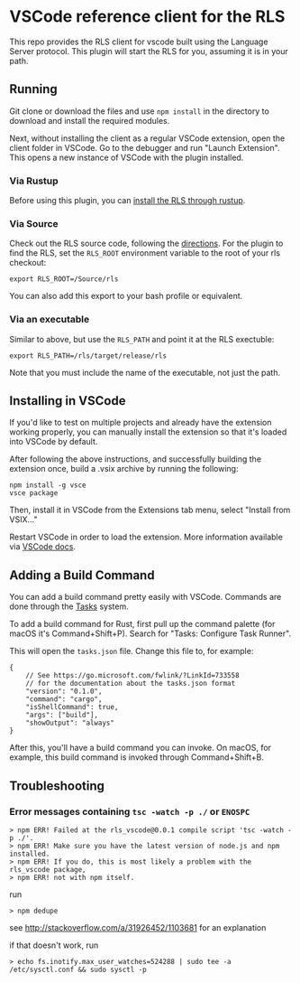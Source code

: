 # VSCode reference client for the RLS

This repo provides the RLS client for vscode built using the Language 
Server protocol. This plugin will start the RLS for you, assuming it is in 
your path.


## Running

Git clone or download the files and use `npm install` in the directory to
download and install the required modules.

Next, without installing the client as a regular VSCode extension, open the
client folder in VSCode. Go to the debugger and run "Launch Extension". This
opens a new instance of VSCode with the plugin installed.


### Via Rustup

Before using this plugin, you can [install the RLS through rustup](https://github.com/rust-lang-nursery/rls#step-2-switch-to-nightly).


### Via Source

Check out the RLS source code, following the [directions](https://github.com/rust-lang-nursery/rls/blob/master/contributing.md). 
For the plugin to find the RLS, set the `RLS_ROOT` environment variable to the
root of your rls checkout:

```
export RLS_ROOT=/Source/rls
```

You can also add this export to your bash profile or equivalent.


### Via an executable

Similar to above, but use the `RLS_PATH` and point it at the RLS exectuble:

```
export RLS_PATH=/rls/target/release/rls
```

Note that you must include the name of the executable, not just the path.


## Installing in VSCode

If you'd like to test on multiple projects and already have the extension
working properly, you can manually install the extension so that it's loaded
into VSCode by default.

After following the above instructions, and successfully building the extension
once, build a .vsix archive by running the following:

```
npm install -g vsce
vsce package
```

Then, install it in VSCode from the Extensions tab menu, select "Install from VSIX..."

Restart VSCode in order to load the extension. More information available via
[VSCode docs](https://code.visualstudio.com/Docs/extensions/example-hello-world#_installing-your-extension-locally).


## Adding a Build Command

You can add a build command pretty easily with VSCode. Commands are done through
the [Tasks](https://code.visualstudio.com/docs/editor/tasks) system.

To add a build command for Rust, first pull up the command palette (for macOS
it's Command+Shift+P). Search for "Tasks: Configure Task Runner".

This will open the `tasks.json` file. Change this file to, for example:

```
{
    // See https://go.microsoft.com/fwlink/?LinkId=733558
    // for the documentation about the tasks.json format
    "version": "0.1.0",
    "command": "cargo",
    "isShellCommand": true,
    "args": ["build"],
    "showOutput": "always"
}
```

After this, you'll have a build command you can invoke. On macOS, for example,
this build command is invoked through Command+Shift+B.


## Troubleshooting

### Error messages containing `tsc -watch -p ./` or `ENOSPC`

```
> npm ERR! Failed at the rls_vscode@0.0.1 compile script 'tsc -watch -p ./'.
> npm ERR! Make sure you have the latest version of node.js and npm installed.
> npm ERR! If you do, this is most likely a problem with the rls_vscode package,
> npm ERR! not with npm itself.
```

run

```
> npm dedupe
```

see http://stackoverflow.com/a/31926452/1103681 for an explanation

if that doesn't work, run

```
> echo fs.inotify.max_user_watches=524288 | sudo tee -a /etc/sysctl.conf && sudo sysctl -p
```
